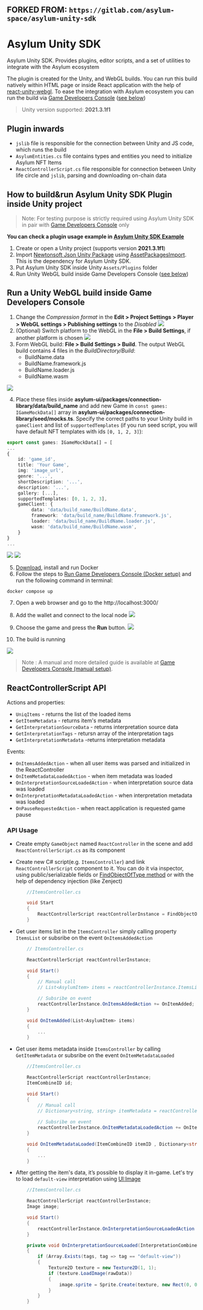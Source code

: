 FORKED FROM: `https://gitlab.com/asylum-space/asylum-unity-sdk`
---

# Asylum Unity SDK

Asylum Unity SDK. Provides plugins, editor scripts, and a set of utilities to integrate with the Asylum ecosystem

The plugin is created for the Unity, and WebGL builds. You can run this build natively within HTML page or inside React application with the help of [react-unity-webgl](https://www.npmjs.com/package/react-unity-webgl). To ease the integration with Asylum ecosystem you can run the build via [Game Developers Console](https://gitlab.com/asylum-space/asylum-ui/-/tree/main/packages/game-developers-console) ([see below](#run-the-build-inside-game-developer-console))

> Unity version supported: **2021.3.1f1**

## Plugin inwards
- `jslib` file is responsible for the connection between Unity and JS code, which runs the build
- `AsylumEntities.cs` file contains types and entities you need to initialize Asylum NFT Items
- `ReactControllerScript.cs` file responsible for connection between Unity life circle and `jslib`, parsing and downloading on-chain data

## How to build&run Asylum Unity SDK Plugin inside Unity project

> Note: For testing purpose is strictly required using Asylum Unity SDK in pair with [Game Developers Console](https://gitlab.com/asylum-space/asylum-ui/-/tree/main/packages/game-developers-console) only

**You can check a plugin usage example in [Asylum Unity SDK Example](https://gitlab.com/asylum-space/asylum-unity-sdk-example)**

1. Create or open a Unity project (supports version **2021.3.1f1**)
2. Import [Newtonsoft Json Unity Package](https://docs.unity3d.com/Packages/com.unity.nuget.newtonsoft-json@2.0/manual/index.html) using [AssetPackagesImport](https://docs.unity3d.com/Manual/AssetPackagesImport.html). This is the dependency for Asylum Unity SDK.
3. Put Asylum Unity SDK inside Unity `Assets/Plugins` folder
4. Run Unity WebGL build inside Game Developers Console ([see below](#run-the-build-inside-game-developers-console))

## Run a Unity WebGL build inside Game Developers Console
1. Change the _Compression format_ in the **Edit > Project Settings > Player > WebGL settings > Publishing settings** to the _Disabled_
![](img/project-settings.png)
2. (Optional) Switch platform to the WebGL in the **File > Build Settings**, if another platform is chosen
![](img/switch-platform.png)
3. Form WebGL build: **File > Build Settings > Build**. The output WebGL build contains 4 files in the _BuildDirectory/Build_:
    - BuildName.data
    - BuildName.framework.js
    - BuildName.loader.js
    - BuildName.wasm

![](img/WebGL-build.png)

4. Place these files inside **asylum-ui/packages/connection-library/data/build_name** and add new Game in `const games: IGameMockData[]` array in **asylum-ui/packages/connection-library/seed/mocks.ts**. Specify the correct paths to your Unity build in `gameClient` and list of `supportedTemplates` (if you run seed script, you will have default NFT templates with ids `[0, 1, 2, 3]`):
```ts
export const games: IGameMockData[] = [
...
{
    id: 'game_id',
    title: 'Your Game',
    img: 'image_url',
    genre: '...',
    shortDescription: '...',
    description: '...',
    gallery: [...],
    supportedTemplates: [0, 1, 2, 3],
    gameClient: {
         data: 'data/build_name/BuildName.data',
         framework: 'data/build_name/BuildName.framework.js',
         loader: 'data/build_name/BuildName.loader.js',
         wasm: 'data/build_name/BuildName.wasm',
    }
}
...
```

![](img/Build-files-data.png)
![](img/mocks.png)

5. [Download](https://docs.docker.com/get-docker/), install and run Docker
6. Follow the steps to [Run Game Developers Console (Docker setup)](https://gitlab.com/asylum-space/asylum-ui/-/tree/main/packages/game-developers-console#run-game-developers-console-docker-setup) and run the following command in terminal:
```
docker compose up
```

7. Open a web browser and go to the http://localhost:3000/

8. Add the wallet and connect to the local node
![](img/Connection.png)

9. Choose the game and press the **Run** button. 
![](img/run-game.png)

10. The build is running

![](img/Items-views.png)

> Note : A manual and more detailed guide is available at [Game Developers Console (manual setup)](https://gitlab.com/asylum-space/asylum-ui/-/tree/main/packages/game-developers-console#run-game-developers-console-manual-setup).

## ReactControllerScript API
Actions and properties:
- `UniqItems` - returns the list of the loaded items
- `GetItemMetadata` - returns item's metadata
- `GetInterpretationSourceData` - returns interpretation source data
- `GetInterpretationTags` - retursn array of the interpretation tags
- `GetInterpretationMetadata` -returns interpretation metadata

Events:
- `OnItemsAddedAction` - when all user items was parsed and initialized in the ReactController
- `OnItemMetadataLoadedAction` - when item metadata was loaded
- `OnInterpretationSourceLoadedAction` - when interpretation source data was loaded
- `OnInterpretationMetadataLoadedAction` - when interpretation metadata was loaded
- `OnPauseRequestedAction` - when react.application is requested game pause

### API Usage
- Create empty `GameObject` named `ReactController` in the scene and add `ReactControllerScript.cs` as its component
- Create new C# script(e.g. `ItemsController`) and link `ReactControllerScript` component to it. You can do it via inspector, using public/serializable fields or [FindObjectOfType method](https://docs.unity3d.com/ScriptReference/Object.FindObjectOfType.html) or with the help of dependency injection (like Zenject)
    ```cs
        //ItemsController.cs

        void Start
        {
            ReactControllerScript reactControllerInstance = FindObjectOfType<ReactControllerScript>();
        }
    ```
- Get user items list in the `ItemsController` simply calling property `ItemsList` or subsribe on the event `OnItemsAddedAction`
    ```cs
        // ItemsController.cs

        ReactControllerScript reactControllerInstance;

        void Start()
        {
            // Manual call
            // List<AsylumItem> items = reactControllerInstance.ItemsList;

            // Subsribe on event
            reactControllerInstance.OnItemsAddedAction += OnItemAdded;
        }

        void OnItemAdded(List<AsylumItem> items)
        {
            ...
        }
    ```
- Get user items metadata inside `ItemsController` by calling `GetItemMetadata` or subsribe on the event `OnItemMetadataLoaded`
    ```cs
        //ItemsController.cs

        ReactControllerScript reactControllerInstance;
        ItemCombineID id;

        void Start()
        {
            // Manual call
            // Dictionary<string, string> itemMetadata = reactControllerInstance.GetItemMetadata(id);
            
            // Subsribe on event
            reactControllerInstance.OnItemMetadataLoadedAction += OnItemMetadataLoaded;
        }

        void OnItemMetadataLoaded(ItemCombineID itemID , Dictionary<string, string> metadata)
        {
            ...
        }
    ```
- After getting the item's data, it’s possible to display it in-game. Let's try to load `default-view` interpretation using [UI:Image](https://docs.unity3d.com/2021.3/Documentation/ScriptReference/UIElements.Image.html)

    ```cs
        //ItemsController.cs

        ReactControllerScript reactControllerInstance;
        Image image;

        void Start()
        {
            reactControllerInstance.OnInterpretationSourceLoadedAction += OnInterpretationSourceLoaded;
        }

        private void OnInterpretationSourceLoaded(InterpretationCombineID interpretationID, string[] tags, byte[] rawData)
        {
            if (Array.Exists(tags, tag => tag == "default-view"))
            {
                Texture2D texture = new Texture2D(1, 1);
                if (texture.LoadImage(rawData))
                {
                    image.sprite = Sprite.Create(texture, new Rect(0, 0, texture.width, texture.height), new Vector2(texture.width / 2, texture.height / 2));
                }
            }
        }
    ```
